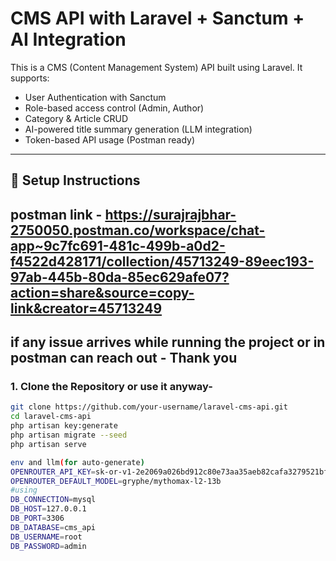 # CMS API with Laravel + Sanctum + AI Integration

This is a CMS (Content Management System) API built using Laravel. It supports:
- User Authentication with Sanctum
- Role-based access control (Admin, Author)
- Category & Article CRUD
- AI-powered title summary generation (LLM integration)
- Token-based API usage (Postman ready)

---

## 🚀 Setup Instructions
## postman link - https://surajrajbhar-2750050.postman.co/workspace/chat-app~9c7fc691-481c-499b-a0d2-f4522d428171/collection/45713249-89eec193-97ab-445b-80da-85ec629afe07?action=share&source=copy-link&creator=45713249

## if any issue arrives while running the project or in postman can reach out - Thank you
### 1. Clone the Repository or use it anyway-
```bash
git clone https://github.com/your-username/laravel-cms-api.git
cd laravel-cms-api
php artisan key:generate
php artisan migrate --seed
php artisan serve

env and llm(for auto-generate)
OPENROUTER_API_KEY=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
OPENROUTER_DEFAULT_MODEL=gryphe/mythomax-l2-13b
#using
DB_CONNECTION=mysql
DB_HOST=127.0.0.1
DB_PORT=3306
DB_DATABASE=cms_api
DB_USERNAME=root
DB_PASSWORD=admin
